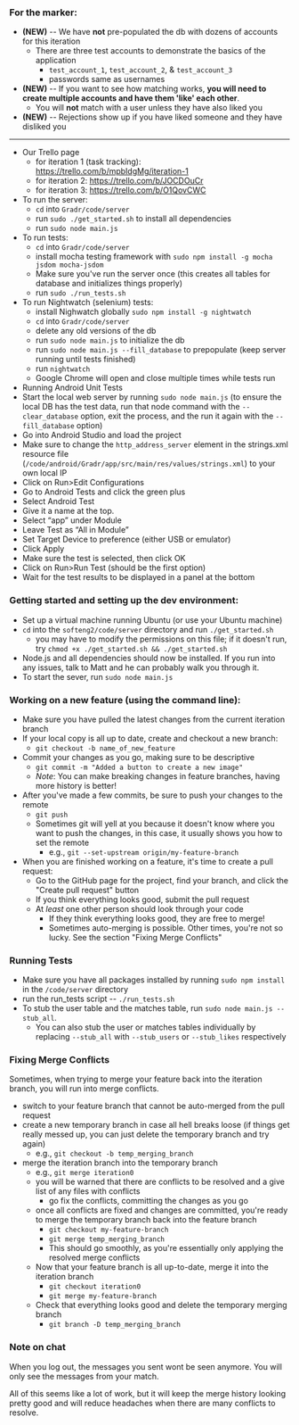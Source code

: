 ### For the marker:
- **(NEW)** -- We have **not** pre-populated the db with dozens of accounts for this iteration
    - There are three test accounts to demonstrate the basics of the application
        - `test_account_1`, `test_account_2`, & `test_account_3`
        - passwords same as usernames
- **(NEW)** -- If you want to see how matching works, **you will need to create multiple accounts and have them 'like' each other**.
    - You will **not** match with a user unless they have also liked you
- **(NEW)** -- Rejections show up if you have liked someone and they have disliked you

---
- Our Trello page
    - for iteration 1 (task tracking): https://trello.com/b/mpbIdgMg/iteration-1
    - for iteration 2: https://trello.com/b/JOCDOuCr
    - for iteration 3: https://trello.com/b/O1QovCWC
- To run the server:
    - `cd` into `Gradr/code/server`
    - run `sudo ./get_started.sh` to install all dependencies
    - run `sudo node main.js`
- To run tests:
    - `cd` into `Gradr/code/server`
    - install mocha testing framework with `sudo npm install -g mocha jsdom mocha-jsdom`
    - Make sure you've run the server once (this creates all tables for database and initializes things properly)
    - run `sudo ./run_tests.sh`
- To run Nightwatch (selenium) tests:
    - install Nighwatch globally `sudo npm install -g nightwatch`
    - `cd` into `Gradr/code/server`
    - delete any old versions of the db
    - run `sudo node main.js` to initialize the db
    - run `sudo node main.js --fill_database` to prepopulate (keep server running until tests finished)
    - run `nightwatch`
    - Google Chrome will open and close multiple times while tests run
- Running Android Unit Tests
 - Start the local web server by running `sudo node main.js` (to ensure the local DB has the test data, run that node command with the `--clear_database` option, exit the process, and the run it again with the `--fill_database` option)
 - Go into Android Studio and load the project
 - Make sure to change the `http_address_server` element in the strings.xml resource file (`/code/android/Gradr/app/src/main/res/values/strings.xml`) to your own local IP
 - Click on Run>Edit Configurations
 - Go to Android Tests and click the green plus
 - Select Android Test
 - Give it a name at the top.
 - Select “app” under Module
 - Leave Test as “All in Module”
 - Set Target Device to preference (either USB or emulator)
 - Click Apply
 - Make sure the test is selected, then click OK
 - Click on Run>Run Test (should be the first option)
 - Wait for the test results to be displayed in a panel at the bottom

### Getting started and setting up the dev environment:
- Set up a virtual machine running Ubuntu (or use your Ubuntu machine)
- `cd` into the `softeng2/code/server` directory and run `./get_started.sh`
    - you may have to modify the permissions on this file; if it doesn't run, try `chmod +x ./get_started.sh && ./get_started.sh`
- Node.js and all dependencies should now be installed. If you run into any issues, talk to Matt and he can probably walk you through it.
- To start the sever, run `sudo node main.js`

### Working on a new feature (using the command line):
- Make sure you have pulled the latest changes from the current iteration branch
- If your local copy is all up to date, create and checkout a new branch:
    - `git checkout -b name_of_new_feature`
- Commit your changes as you go, making sure to be descriptive
  - `git commit -m "Added a button to create a new image"`
  - _Note_: You can make breaking changes in feature branches, having more history is better!
- After you've made a few commits, be sure to push your changes to the remote
  - `git push`
  - Sometimes git will yell at you because it doesn't know where you want to push the changes, in this case, it usually shows you how to set the remote
    - e.g., `git --set-upstream origin/my-feature-branch`
- When you are finished working on a feature, it's time to create a pull request:
  - Go to the GitHub page for the project, find your branch, and click the "Create pull request" button
  - If you think everything looks good, submit the pull request
  - At *least* one other person should look through your code
    - If they think everything looks good, they are free to merge!
    - Sometimes auto-merging is possible. Other times, you're not so lucky. See the section "Fixing Merge Conflicts"

### Running Tests
- Make sure you have all packages installed by running `sudo npm install` in the `/code/server` directory
- run the run_tests script -- `./run_tests.sh`
- To stub the user table and the matches table, run `sudo node main.js --stub_all`.
  - You can also stub the user or matches tables individually by replacing `--stub_all` with `--stub_users` or `--stub_likes` respectively
    
### Fixing Merge Conflicts
Sometimes, when trying to merge your feature back into the iteration branch, you will run into merge conflicts.

- switch to your feature branch that cannot be auto-merged from the pull request
- create a new temporary branch in case all hell breaks loose (if things get really messed up, you can just delete the temporary branch and try again)
  - e.g., `git checkout -b temp_merging_branch`
- merge the iteration branch into the temporary branch
  - e.g., `git merge iteration0`
  - you will be warned that there are conflicts to be resolved and a give list of any files with conflicts
    - go fix the conflicts, committing the changes as you go
  - once all conflicts are fixed and changes are committed, you're ready to merge the temporary branch back into the feature branch
    - `git checkout my-feature-branch`
    - `git merge temp_merging_branch`
    - This should go smoothly, as you're essentially only applying the resolved merge conflicts
  - Now that your feature branch is all up-to-date, merge it into the iteration branch
    - `git checkout iteration0`
    - `git merge my-feature-branch`
  - Check that everything looks good and delete the temporary merging branch
    - `git branch -D temp_merging_branch`

### Note on chat
When you log out, the messages you sent wont be seen anymore. You will only see the messages from your match.
    
All of this seems like a lot of work, but it will keep the merge history looking pretty good and will reduce headaches when there are many conflicts to resolve.
    
